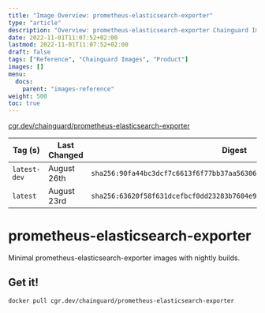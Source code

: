 ```yaml
---
title: "Image Overview: prometheus-elasticsearch-exporter"
type: "article"
description: "Overview: prometheus-elasticsearch-exporter Chainguard Image"
date: 2022-11-01T11:07:52+02:00
lastmod: 2022-11-01T11:07:52+02:00
draft: false
tags: ["Reference", "Chainguard Images", "Product"]
images: []
menu:
  docs:
    parent: "images-reference"
weight: 500
toc: true
---
```


[cgr.dev/chainguard/prometheus-elasticsearch-exporter](https://github.com/chainguard-images/images/tree/main/images/prometheus-elasticsearch-exporter)

| Tag (s)       | Last Changed | Digest                                                                    |
|---------------|--------------|---------------------------------------------------------------------------|
|  `latest-dev` | August 26th  | `sha256:90fa44bc3dcf7c6613f6f77bb37aa5630657de2b72c121128de2bd7549cd89a4` |
|  `latest`     | August 23rd  | `sha256:63620f58f631dcefbcf0dd23283b7604e98ad88202d89fa2e5db51f09f1a29e8` |

# prometheus-elasticsearch-exporter

Minimal prometheus-elasticsearch-exporter images with nightly builds.

## Get it!

```shell
docker pull cgr.dev/chainguard/prometheus-elasticsearch-exporter
```

